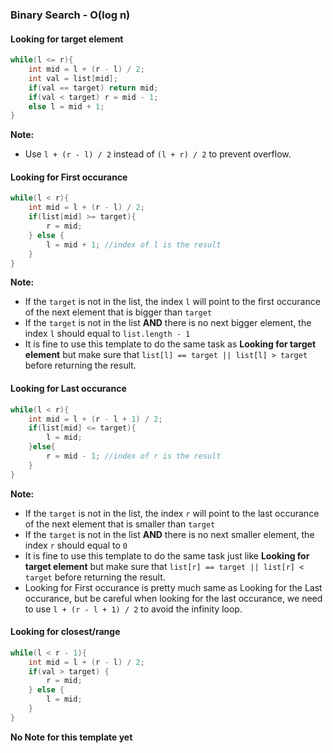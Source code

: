 ### Binary Search - O(log n)

#### Looking for target element

```java
while(l <= r){
	int mid = l + (r - l) / 2;
	int val = list[mid];
	if(val == target) return mid;
	if(val < target) r = mid - 1;
	else l = mid + 1;
}
```

__Note:__ 
 * Use ```l + (r - l) / 2``` instead of ```(l + r) / 2``` to prevent overflow.

#### Looking for First occurance

```java
while(l < r){
    int mid = l + (r - l) / 2;
    if(list[mid] >= target){
        r = mid;
    } else {
        l = mid + 1; //index of l is the result
    }
}
```

__Note:__ 
 * If the ```target``` is not in the list, the index ```l``` will point to the first occurance of the next element that is bigger than ```target```
 * If the ```target``` is not in the list **AND** there is no next bigger element, the index ```l``` should equal to ```list.length - 1```
 * It is fine to use this template to do the same task as **Looking for target element** but make sure that ```list[l] == target || list[l] > target``` before returning the result.


#### Looking for Last occurance

```java
while(l < r){
    int mid = l + (r - l + 1) / 2;
    if(list[mid] <= target){
        l = mid;
    }else{
        r = mid - 1; //index of r is the result
    }
}
```

__Note:__ 
 * If the ```target``` is not in the list, the index ```r``` will point to the last occurance of the next element that is smaller than ```target```
 * If the ```target``` is not in the list **AND** there is no next smaller element, the index ```r``` should equal to ```0```
 * It is fine to use this template to do the same task just like **Looking for target element** but make sure that ```list[r] == target || list[r] < target``` before returning the result.
 * Looking for First occurance is pretty much same as Looking for the Last occurance, but be careful when looking for the last occurance, we need to use ```l + (r - l + 1) / 2``` to avoid the infinity loop.

#### Looking for closest/range

```java
while(l < r - 1){
	int mid = l + (r - l) / 2;
	if(val > target) {
		r = mid;
	} else {
		l = mid;
	}
}

```
**No Note for this template yet**